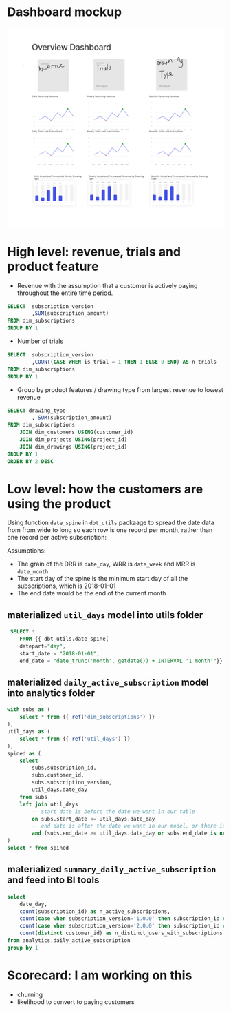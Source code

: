 
# Dashboard mockup
![](DataDraw.png)

# High level: revenue, trials and product feature
* Revenue with the assumption that a customer is actively paying throughout the entire time period. 
```sql
SELECT  subscription_version
        ,SUM(subscription_amount)
FROM dim_subscriptions
GROUP BY 1
```
* Number of trials
```sql
SELECT  subscription_version
        ,COUNT(CASE WHEN is_trial = 1 THEN 1 ELSE 0 END) AS n_trials
FROM dim_subscriptions
GROUP BY 1
```
* Group by product features / drawing type from largest revenue to lowest revenue
```sql
SELECT drawing_type
        , SUM(subscription_amount) 
FROM dim_subscriptions
    JOIN dim_customers USING(customer_id)
    JOIN dim_projects USING(project_id)
    JOIN dim_drawings USING(project_id)
GROUP BY 1
ORDER BY 2 DESC
```

# Low level: how the customers are using the product
Using function `date_spine` in `dbt_utils` packaage to spread the date data from from wide to long so each row is one record per month, rather than one record per active subscription:

Assumptions:

* The grain of the DRR is `date_day`, WRR is `date_week` and MRR is `date_month`
* The start day of the spine is the minimum start day of all the subscriptions, which is 2018-01-01
* The end date would be the end of the current month 

## materialized `util_days` model into utils folder
```sql
 SELECT *  
    FROM {{ dbt_utils.date_spine(
    datepart="day",
    start_date = "2018-01-01", 
    end_date = "date_trunc('month', getdate()) + INTERVAL '1 month'"}} 
```

## materialized `daily_active_subscription` model into analytics folder
```sql
with subs as (
    select * from {{ ref('dim_subscriptions') }}
),
util_days as (
    select * from {{ ref('util_days') }}
),
spined as (
    select 
        subs.subscription_id,
        subs.customer_id,
        subs.subscription_version,
        util_days.date_day
    from subs
    left join util_days
        -- start date is before the date we want in our table
        on subs.start_date <= util_days.date_day
        -- end date is after the date we want in our model, or there is no end date
        and (subs.end_date >= util_days.date_day or subs.end_date is null)
)
select * from spined
```

## materialized `summary_daily_active_subscription` and feed into BI tools
```sql
select
    date_day,
    count(subscription_id) as n_active_subscriptions,
    count(case when subscription_version='1.0.0' then subscription_id end) as n_active_first_version_subscriptions,
    count(case when subscription_version='2.0.0' then subscription_id end) as n_active_second_version_subscriptions,
    count(distinct customer_id) as n_distinct_users_with_subscriptions
from analytics.daily_active_subscription
group by 1
```
# Scorecard: I am working on this
* churning
* likelihood to convert to paying customers
